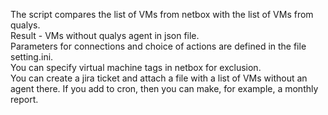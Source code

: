 The script compares the list of VMs from netbox with the list of VMs from qualys.  
Result - VMs without qualys agent in json file.  
Parameters for connections and choice of actions are defined in the file setting.ini.  
You can specify virtual machine tags in netbox for exclusion.  
You can create a jira ticket and attach a file with a list of VMs without an agent there. If you add to cron, then you can make, for example, a monthly report.  
